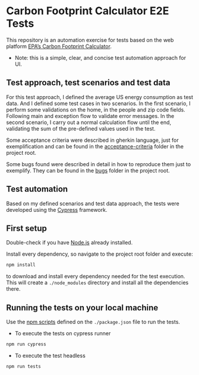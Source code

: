 # Carbon Footprint Calculator E2E Tests

This repository is an automation exercise for tests based on the web platform [EPA’s Carbon Footprint Calculator](https://www3.epa.gov/carbon-footprint-calculator/).
- Note: this is a simple, clear, and concise test automation approach for UI.

## Test approach, test scenarios and test data

For this test approach, I defined the average US energy consumption as test data. And I defined some test cases in two scenarios.
In the first scenario, I perform some validations on the home, in the people and zip code fields. Following main and exception flow to validate error messages. In the second scenario, I carry out a normal calculation flow until the end, validating the sum of the pre-defined values ​​used in the test.

Some acceptance criteria were described in gherkin language, just for exemplification and can be found in the [acceptance-criteria]() folder in the project root.

Some bugs found were described in detail in how to reproduce them just to exemplify. They can be found in the [bugs]() folder in the project root.

## Test automation

Based on my defined scenarios and test data approach, the tests were developed using the [Cypress](https://docs.cypress.io/guides/overview/why-cypress) framework.

## First setup

Double-check if you have [Node.js](https://nodejs.org/en/) already installed.

Install every dependency, so navigate to the project root folder and execute:

```bash
npm install
```

to download and install every dependency needed for the test execution.
This will create a `./node_modules` directory and install all the dependencies there.

## Running the tests on your local machine

Use the [npm scripts](https://github.com/chewbarcco/carbon-footprint-calculator-e2e-tests/blob/0c91247ec05aee44684e764139a4cf0620e68406/package.json#L2) defined on the `./package.json` file to run the tests.

- To execute the tests on cypress runner

```bash
npm run cypress
```

- To execute the test headless

```bash
npm run tests
```